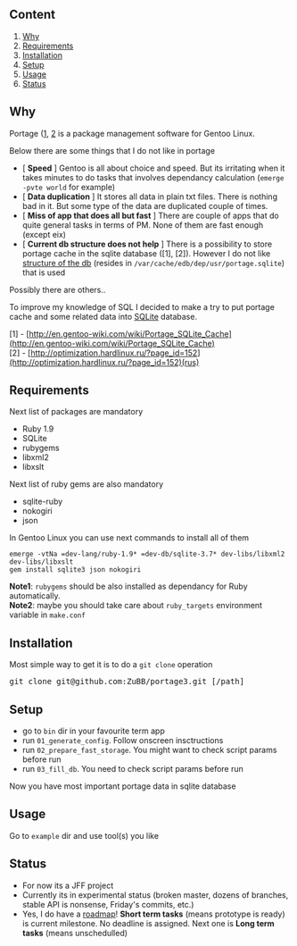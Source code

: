 Content
-------

1. <a href="#why">Why</a>
2. <a href="#requirements">Requirements</a>
3. <a href="#installation">Installation</a>
4. <a href="#setup">Setup</a>
5. <a href="#usage">Usage</a>
6. <a href="#status">Status</a>

Why
---

Portage ([1](http://www.gentoo.org/doc/en/handbook/handbook-x86.xml?part=2&chap=1), [2](http://en.wikipedia.org/wiki/Portage_(software\))) is a package management software for Gentoo Linux.

Below there are some things that I do not like in portage

* [ **Speed** ] Gentoo is all about choice and speed. But its irritating when it takes minutes to do tasks that involves dependancy calculation (`emerge -pvte world` for example)
* [ **Data duplication** ] It stores all data in plain txt files. There is nothing bad in it. But some type of the data are duplicated couple of times.
* [ **Miss of app that does all but fast** ] There are couple of apps that do quite general tasks in terms of PM. None of them are fast enough (except eix)
* [ **Current db structure does not help** ] There is a possibility to store portage cache in the sqlite database ([1], [2]). However I do not like [structure of the db](https://gist.github.com/4362786) (resides in `/var/cache/edb/dep/usr/portage.sqlite`) that is used

Possibly there are others..

To improve my knowledge of SQL I decided to make a try to put portage cache and some related data into [SQLite](http://en.wikipedia.org/wiki/SQLite) database.

[1] - [http://en.gentoo-wiki.com/wiki/Portage_SQLite_Cache](http://en.gentoo-wiki.com/wiki/Portage_SQLite_Cache)<br>
[2] - [http://optimization.hardlinux.ru/?page_id=152](http://optimization.hardlinux.ru/?page_id=152)(rus)

Requirements
-----

Next list of packages are mandatory
* Ruby 1.9
* SQLite
* rubygems
* libxml2
* libxslt

Next list of ruby gems are also mandatory
* sqlite-ruby
* nokogiri
* json

In Gentoo Linux you can use next commands to install all of them

```
emerge -vtNa =dev-lang/ruby-1.9* =dev-db/sqlite-3.7* dev-libs/libxml2 dev-libs/libxslt
gem install sqlite3 json nokogiri
```

**Note1**: `rubygems` should be also installed as dependancy for Ruby automatically.<br>
**Note2**: maybe you should take care about `ruby_targets` environment variable in `make.conf`

Installation
-----------

Most simple way to get it is to do a `git clone` operation
<pre>
git clone git@github.com:ZuBB/portage3.git [/path]
</pre>

Setup
-------

* go to `bin` dir in your favourite term app
* run `01_generate_config`. Follow onscreen insctructions
* run `02_prepare_fast_storage`. You might want to check script params before run
* run `03_fill_db`. You need to check script params before run

Now you have most important portage data in sqlite database

Usage
-------

Go to `example` dir and use tool(s) you like

Status
-------

* For now its a JFF project
* Currently its in experimental status (broken master, dozens of branches, stable API is nonsense, Friday's commits, etc.)
* Yes, I do have a [roadmap](https://github.com/ZuBB/portage3/blob/master/issues.md)! **Short term tasks** (means prototype is ready) is current milestone. No deadline is assigned. Next one is **Long term tasks** (means unschedulled)

